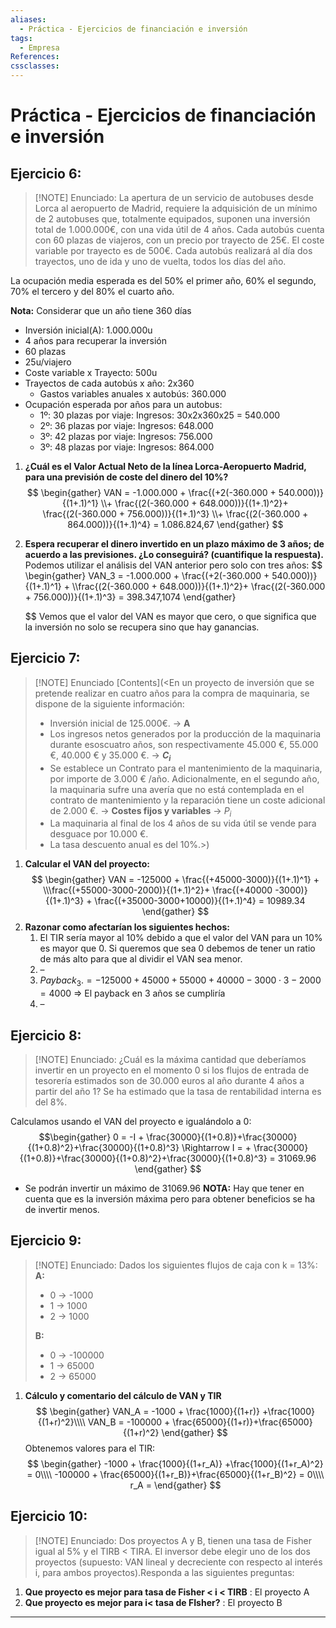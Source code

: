 ```yaml
---
aliases:
  - Práctica - Ejercicios de financiación e inversión
tags:
  - Empresa
References: 
cssclasses:
---
```

# Práctica - Ejercicios de financiación e inversión

## Ejercicio 6:

> [!NOTE] Enunciado: 
>  La apertura de un servicio de autobuses desde Lorca al aeropuerto de Madrid, requiere la adquisición de un mínimo de 2 autobuses que, totalmente equipados, suponen una inversión total de 1.000.000€, con una vida útil de 4 años. Cada autobús cuenta con 60 plazas de viajeros, con un precio por trayecto de 25€. El coste variable por trayecto es de 500€. Cada autobús realizará al día dos trayectos, uno de ida y uno de vuelta, todos los días del año.
>  
 La ocupación media esperada es del 50% el primer año, 60% el segundo, 70% el tercero y del 80% el cuarto año.
 
**Nota:** Considerar que un año tiene 360 días
+ Inversión inicial(A): 1.000.000u
+ 4 años para recuperar la inversión
+ 60 plazas
+ 25u/viajero
+ Coste variable x Trayecto: 500u
+ Trayectos de cada autobús x año: 2x360
	+ Gastos variables anuales x autobús: 360.000
+ Ocupación esperada por años para un autobus:
	+ 1º: 30 plazas por viaje: Ingresos: 30x2x360x25 = 540.000
	+ 2º: 36 plazas por viaje: Ingresos: 648.000
	+ 3º: 42 plazas por viaje: Ingresos: 756.000
	+ 3º: 48 plazas por viaje: Ingresos: 864.000

1. **¿Cuál es el Valor Actual Neto de la línea Lorca-Aeropuerto Madrid, para una previsión de coste del dinero del 10%?**
   $$
   \begin{gather}
   VAN = -1.000.000 + \frac{(+2(-360.000 + 540.000))}{(1+.1)^1} \\+ \frac{(2(-360.000 + 648.000))}{(1+.1)^2}+  \frac{(2(-360.000 + 756.000))}{(1+.1)^3} \\+ \frac{(2(-360.000 + 864.000))}{(1+.1)^4} = 1.086.824,67
   \end{gather}
   $$
   
2. **Espera recuperar el dinero invertido en un plazo máximo de 3 años; de acuerdo a las previsiones. ¿Lo conseguirá? (cuantifique la respuesta).**
   Podemos utilizar el análisis del VAN anterior pero solo con tres años:
   $$
   \begin{gather}
VAN_3 = -1.000.000 + \frac{(+2(-360.000 + 540.000))}{(1+.1)^1} + \\\frac{(2(-360.000 + 648.000))}{(1+.1)^2}+  \frac{(2(-360.000 + 756.000))}{(1+.1)^3} = 398.347,1074
\end{gather}
   
   $$
   Vemos que el valor del VAN es mayor que cero, o que significa que la inversión no solo se recupera sino que hay ganancias. 

## Ejercicio 7:

> [!NOTE] Enunciado
> [Contents](<En un proyecto de inversión que se pretende realizar en cuatro años para la compra
de maquinaria, se dispone de la siguiente información:
>- Inversión inicial de 125.000€. → **A**
>- Los ingresos netos generados por la producción de la maquinaria durante esoscuatro años, son respectivamente 45.000 €, 55.000 €, 40.000 € y 35.000 €. → **$C_i$**
>- Se establece un Contrato para el mantenimiento de la maquinaria, por importe de
>3.000 € /año. Adicionalmente, en el segundo año, la maquinaria sufre una avería
>que no está contemplada en el contrato de mantenimiento y la reparación tiene un
>coste adicional de 2.000 €. → **Costes fijos y variables** → $P_i$
>- La maquinaria al final de los 4 años de su vida útil se vende para desguace por
>10.000 €.
>- La tasa descuento anual es del 10%.>)


1. **Calcular el VAN del proyecto:**
   $$
   \begin{gather}
VAN = -125000 + \frac{(+45000-3000)}{(1+.1)^1} + \\\frac{(+55000-3000-2000)}{(1+.1)^2}+  \frac{(+40000 -3000)}{(1+.1)^3} + \frac{(+35000-3000+10000)}{(1+.1)^4} = 10989.34
\end{gather}
$$
2. **Razonar como afectarían los siguientes hechos:**
	1. El TIR sería mayor al 10% debido a que el valor del VAN para un 10% es mayor que 0. Si queremos que sea 0 debemos de tener un ratio de más alto para que al dividir el VAN sea menor. 
	2. –
	3. $Payback_3. = -125000 + 45000 + 55000 + 40000 - 3000\cdot 3 - 2000 = 4000$ => El payback en 3 años se cumpliría
	4. –

## Ejercicio 8:

> [!NOTE]  Enunciado:
> ¿Cuál es la máxima cantidad que deberíamos invertir en un proyecto en el momento 0 si los flujos de entrada de tesorería estimados son de 30.000 euros al año durante 4 años a partir del año 1? Se ha estimado que la tasa de rentabilidad interna es del 8%. 

Calculamos usando el VAN del proyecto e igualándolo a 0: 
$$\begin{gather}
0 = -I + \frac{30000}{(1+0.8)}+\frac{30000}{(1+0.8)^2}+\frac{30000}{(1+0.8)^3} \Rightarrow I =  + \frac{30000}{(1+0.8)}+\frac{30000}{(1+0.8)^2}+\frac{30000}{(1+0.8)^3} = 31069.96
\end{gather}
$$
+ Se podrán invertir un máximo de 31069.96
**NOTA:** Hay que tener en cuenta que es la inversión máxima pero para obtener beneficios se ha de invertir menos.

## Ejercicio 9:

> [!NOTE] Enunciado:
>  Dados los siguientes flujos de caja con k = 13%:
>  **A:** 
>  + 0 → -1000 
>  + 1 → 1000
>  + 2 → 1000
>  
>  **B:**
>  + 0 → -100000 
>  + 1 → 65000
>  + 2 → 65000

1. **Cálculo y comentario del cálculo de VAN y TIR**
   $$
   \begin{gather}
VAN_A = -1000 + \frac{1000}{(1+r)} +\frac{1000}{(1+r)^2}\\\\
VAN_B = -100000 + \frac{65000}{(1+r)}+\frac{65000}{(1+r)^2}
\end{gather}
$$
Obtenemos valores para el TIR:
$$
\begin{gather}
-1000 + \frac{1000}{(1+r_A)} +\frac{1000}{(1+r_A)^2} = 0\\\\
-100000 + \frac{65000}{(1+r_B)}+\frac{65000}{(1+r_B)^2} = 0\\\\
r_A = 
\end{gather}
$$
## Ejercicio 10: 

> [!NOTE] Enunciado: 
> Dos proyectos A y B, tienen una tasa de Fisher igual al 5% y el TIRB < TIRA. El inversor debe elegir uno de los dos proyectos (supuesto: VAN lineal y decreciente con respecto al interés i, para ambos proyectos).Responda a las siguientes preguntas:
> 
1. **Que proyecto es mejor para tasa de Fisher < i < TIRB** : El proyecto A
2. **Que proyecto es mejor para i< tasa de FIsher?** : El proyecto B


***
 